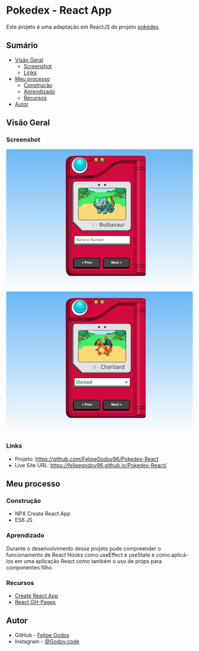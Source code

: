 # Pokedex - React App

Este projeto é uma adaptação em ReactJS do projeto [pokedex](https://github.com/manualdodev/pokedex).

## Sumário

- [Visão Geral](#visão-geral)
  - [Screenshot](#screenshot)
  - [Links](#links)
- [Meu processo](#meu-processo)
  - [Construção](#construção)
  - [Aprendizado](#aprendizado)
  - [Recursos](#recursos)
- [Autor](#autor)

## Visão Geral

### Screenshot

![](./screenshot.jpg)
![](./screenshot2.jpg)

### Links

- Projeto: https://github.com/FelipeGodoy96/Pokedex-React
- Live Site URL: https://felipegodoy96.github.io/Pokedex-React/

## Meu processo

### Construção

- NPX Create React App
- ES6 JS

### Aprendizado

Durante o desenvolvimento desse projeto pude compreender o funcionamento de React Hooks como useEffect e useState e como aplicá-los em uma aplicação React como também o uso de props para componentes filho.


### Recursos

- [Create React App](https://github.com/facebook/create-react-app)
- [React GH-Pages](https://github.com/gitname/react-gh-pages)

## Autor

- GitHub - [Felipe Godoy](https://github.com/FelipeGodoy96)
- Instagram - [@Godoy.code](https://www.instagram.com/godoy.code/)

